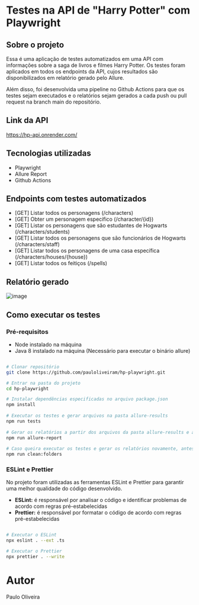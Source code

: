 # Testes na API de "Harry Potter" com Playwright

## Sobre o projeto

Essa é uma aplicação de testes automatizados em uma API com informações sobre a saga de livros e filmes Harry Potter. Os testes foram aplicados em todos os endpoints da API, cujos resultados são disponibilizados em relatório gerado pelo Allure. 

Além disso, foi desenvolvida uma pipeline no Github Actions para que os testes sejam executados e o relatórios sejam gerados a cada push ou pull request na branch main do repositório.

## Link da API
https://hp-api.onrender.com/

## Tecnologias utilizadas

- Playwright
- Allure Report
- Github Actions

## Endpoints com testes automatizados

- [GET] Listar todos os personagens (/characters)
- [GET] Obter um personagem específico (/character/{id})
- [GET] Listar os personagens que são estudantes de Hogwarts (/characters/students)
- [GET] Listar todos os personagens que são funcionários de Hogwarts (/characters/staff)
- [GET] Listar todos os personagens de uma casa específica (/characters/houses/{house})
- [GET] Listar todos os feitiços (/spells)

## Relatório gerado
![image](https://github.com/pauloliveiram/hp-cypress/assets/39312072/6cc73424-1ea9-422e-a7ff-5570c3c21efe)

## Como executar os testes

### Pré-requisitos

- Node instalado na máquina
- Java 8 instalado na máquina (Necessário para executar o binário allure)

```bash

# Clonar repositório
git clone https://github.com/pauloliveiram/hp-playwright.git

# Entrar na pasta do projeto
cd hp-playwright

# Instalar dependências especificadas no arquivo package.json 
npm install
	
# Executar os testes e gerar arquivos na pasta allure-results
npm run tests
					
# Gerar os relatórios a partir dos arquivos da pasta allure-results e abrir o browser com os relatórios
npm run allure-report
								
# Caso queira executar os testes e gerar os relatórios novamente, antes é necessário limpar a pasta allure-results com o seguinte comando:
npm run clean:folders					
```

 ### ESLint e Prettier
No projeto foram utilizadas as ferramentas ESLint e Prettier para garantir uma melhor qualidade do código desenvolvido. 
- **ESLint:** é responsável por analisar o código e identificar problemas de acordo com regras pré-estabelecidas
- **Prettier:** é responsável por formatar o código de acordo com regras pré-estabelecidas

```bash

# Executar o ESLint
npx eslint . --ext .ts

# Executar o Prettier
npx prettier . --write
```

# Autor
Paulo Oliveira




